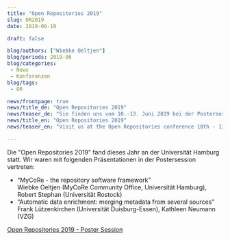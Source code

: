 ```yaml
---
title: "Open Repositories 2019"
slug: OR2019
date: 2019-06-10

draft: false

blog/authors: ["Wiebke Oeltjen"]
blog/periods: 2019-06
blog/categories:
 - News
 - Konferenzen
blog/tags:
 - OR

news/frontpage: true
news/title_de: "Open Repositories 2019"
news/teaser_de: "Sie finden uns vom 10.-13. Juni 2019 bei der Postersession der Open Repositories 2019. Wir freuen uns auf Ihren Besuch!"
news/title_en: "Open Repositories 2019"
news/teaser_en: "Visit us at the Open Repositories conference 10th - 13th June 2019 in Hamburg."

---
```


Die "Open Repositories 2019" fand dieses Jahr an der Universität Hamburg statt.
Wir waren mit folgenden Präsentationen in der Postersession vertreten:

 * &ldquo;MyCoRe - the repository software framework&rdquo;  
   Wiebke Oeltjen (MyCoRe Community Office, Universität Hamburg), Robert Stephan (Universität Rostock)
 * &ldquo;Automatic data enrichment: merging metadata from several sources&rdquo;  
   Frank Lützenkirchen (Universität Duisburg-Essen), Kathleen Neumann (VZG)
<!--more-->
[Open Repositories 2019 - Poster Session](https://www.conftool.net/or2019/index.php?page=browseSessions&form_session=361)
